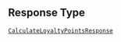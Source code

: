 ## Response Type

[`CalculateLoyaltyPointsResponse`](../../doc/models/calculate-loyalty-points-response.md)
